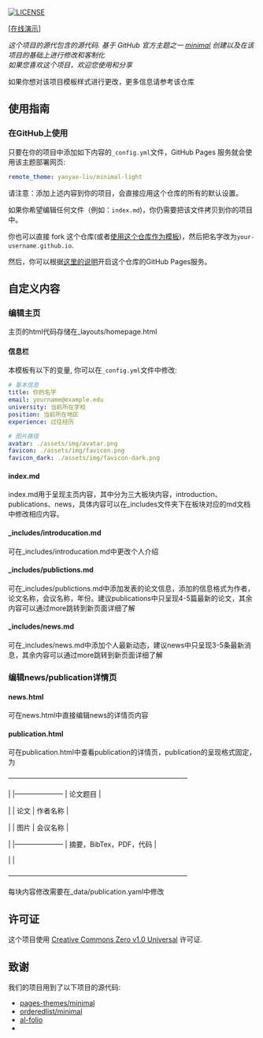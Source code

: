 

[![LICENSE](https://img.shields.io/github/license/yaoyao-liu/minimal-light?style=flat-square&logo=creative-commons&color=EF9421)](https://github.com/yaoyao-liu/minimal-light/blob/main/LICENSE)

\[[在线演示](https://yu-xinda.github.io/yu-xinda/)\] 

*这个项目的源代包含的源代码. 基于 GitHub 官方主题之一 [minimal](https://github.com/orderedlist/minimal) 创建以及在该项目的基础上进行修改和客制化*
<br>
*如果您喜欢这个项目，欢迎您使用和分享*

如果你想对该项目模板样式进行更改，更多信息请参考该仓库

## 使用指南
### 在GitHub上使用

只要在你的项目中添加如下内容的`_config.yml`文件，GitHub Pages 服务就会使用该主题部署网页:

```yaml
remote_theme: yaoyao-liu/minimal-light
```
请注意：添加上述内容到你的项目，会直接应用这个仓库的所有的默认设置。

如果你希望编辑任何文件（例如：`index.md`)，你仍需要把该文件拷贝到你的项目中。

你也可以直接 fork 这个仓库(或者[使用这个仓库作为模板](https://docs.github.com/cn/github/creating-cloning-and-archiving-repositories/creating-a-repository-from-a-template))，然后把名字改为`your-username.github.io`.

然后，你可以根据[这里的说明](https://docs.github.com/cn/pages/getting-started-with-github-pages/creating-a-github-pages-site#creating-your-site)开启这个仓库的GitHub Pages服务。

## 自定义内容

### 编辑主页

主页的html代码存储在_layouts/homepage.html

#### 信息栏

本模板有以下的变量, 你可以在`_config.yml`文件中修改:

```yaml
# 基本信息
title: 你的名字
email: yourname@example.edu
university: 当前所在学校
position: 当前所在地区
experience: 过往经历

# 图片路径
avatar: ./assets/img/avatar.png
favicon: ./assets/img/favicon.png
favicon_dark: ./assets/img/favicon-dark.png
```

#### index.md

index.md用于呈现主页内容，其中分为三大板块内容，introduction、publications、news，具体内容可以在_includes文件夹下在板块对应的md文档中修改相应内容。

#### _includes/introducation.md

可在_includes/introducation.md中更改个人介绍

#### _includes/publictions.md

可在_includes/publictions.md中添加发表的论文信息，添加的信息格式为作者，论文名称，会议名称，年份。建议publications中只呈现4-5篇最新的论文，其余内容可以通过more跳转到新页面详细了解

#### _includes/news.md

可在_includes/news.md中添加个人最新动态，建议news中只呈现3-5条最新消息，其余内容可以通过more跳转到新页面详细了解

### 编辑news/publication详情页

#### news.html

可在news.html中直接编辑news的详情页内容

#### publication.html

可在publication.html中查看publication的详情页，publication的呈现格式固定，为

——————————————————————————

|	|——————— |     论文题目                                      |

|	|	   论文           |     作者名称                                      |

|	|	   图片           |     会议名称                                      |

|	|——————— |    摘要，BibTex，PDF，代码        |

|                                                                                                |

——————————————————————————

每块内容修改需要在_data/publication.yaml中修改

## 许可证

这个项目使用 [Creative Commons Zero v1.0 Universal](https://github.com/yaoyao-liu/minimal-light/blob/master/LICENSE) 许可证.

## 致谢

我们的项目用到了以下项目的源代码:

* [pages-themes/minimal](https://github.com/pages-themes/minimal)
* [orderedlist/minimal](https://github.com/orderedlist/minimal)
* [al-folio](https://github.com/alshedivat/al-folio)
* 
